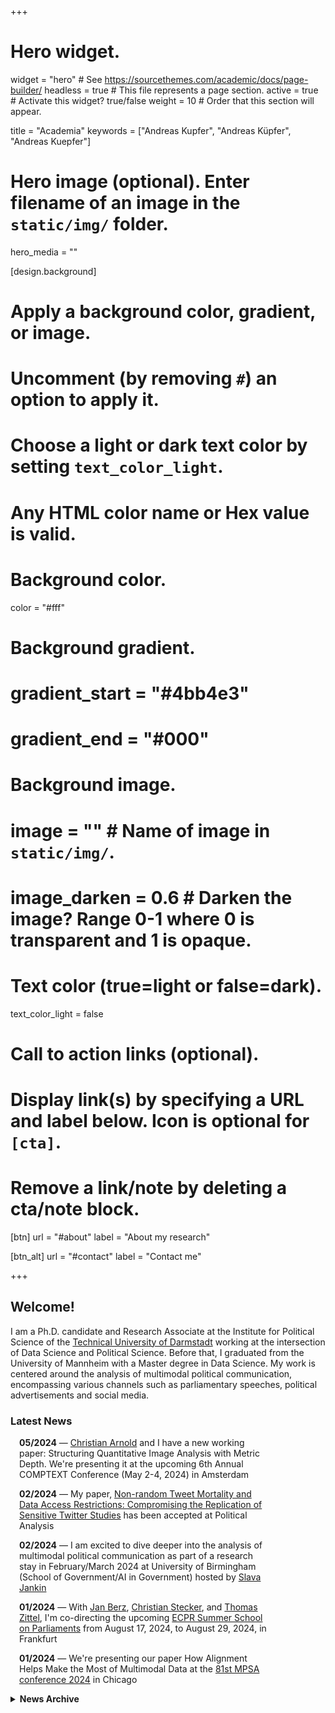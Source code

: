 +++
# Hero widget.
widget = "hero"  # See https://sourcethemes.com/academic/docs/page-builder/
headless = true  # This file represents a page section.
active = true  # Activate this widget? true/false
weight = 10  # Order that this section will appear.

title = "Academia"
keywords = ["Andreas Kupfer", "Andreas Küpfer", "Andreas Kuepfer"]

# Hero image (optional). Enter filename of an image in the `static/img/` folder.
hero_media = ""

[design.background]
  # Apply a background color, gradient, or image.
  #   Uncomment (by removing `#`) an option to apply it.
  #   Choose a light or dark text color by setting `text_color_light`.
  #   Any HTML color name or Hex value is valid.

  # Background color.
  color = "#fff"
  
  # Background gradient.
  # gradient_start = "#4bb4e3"
  # gradient_end = "#000"
  
  # Background image.
  # image = ""  # Name of image in `static/img/`.
  # image_darken = 0.6  # Darken the image? Range 0-1 where 0 is transparent and 1 is opaque.

  # Text color (true=light or false=dark).
  text_color_light = false

# Call to action links (optional).
#   Display link(s) by specifying a URL and label below. Icon is optional for `[cta]`.
#   Remove a link/note by deleting a cta/note block.
[btn]
  url = "#about"
  label = "About my research"
  
[btn_alt]
  url = "#contact"
  label = "Contact me"

+++
## Welcome!

I am a Ph.D. candidate and Research Associate at the Institute for Political Science of the <a href="https://www.politikwissenschaft.tu-darmstadt.de/institut/personen_pw/kuepfer_andreas/andreas_kuepfer_inhalt.en.jsp" target="_blank">Technical University of Darmstadt</a> working at the intersection of Data Science and Political Science. Before that, I graduated from the University of Mannheim with a Master degree in Data Science. My work is centered around the analysis of multimodal political communication, encompassing various channels such as parliamentary speeches, political advertisements and social media.

### Latest News

<!--
<form>
  <div style="width: 60%;display: inline-block; box-sizing: border-box;">
-->
<div style="word-wrap: break-word; width: 80%; padding-left: 1em;">

**05/2024** &mdash; [Christian Arnold](http://christianarnold.org/) and I have a new working paper: Structuring Quantitative Image Analysis with Metric Depth. We're presenting it at the upcoming 6th Annual COMPTEXT Conference (May 2-4, 2024) in Amsterdam

**02/2024** &mdash; My paper, [Non-random Tweet Mortality and Data Access Restrictions: Compromising the Replication of Sensitive Twitter Studies](https://andreaskuepfer.github.io/papers/PA_Kuepfer_Twitter_Replication.pdf) has been accepted at Political Analysis

**02/2024** &mdash; I am excited to dive deeper into the analysis of multimodal political communication as part of a research stay in February/March 2024 at University of Birmingham (School of Government/AI in Government) hosted by [Slava Jankin](https://sjankin.com/)

**01/2024** &mdash; With [Jan Berz](https://www.jan-berz.de/), [Christian Stecker](https://chrstecker.de/), and [Thomas Zittel](https://www.fb03.uni-frankfurt.de/42421522/tzittel), I'm co-directing the upcoming [ECPR Summer School on Parliaments](https://ecpr.eu/Events/265) from August 17, 2024, to August 29, 2024, in Frankfurt

**01/2024** &mdash; We're presenting our paper How Alignment Helps Make the Most of Multimodal Data at the [81st MPSA conference 2024](https://www.mpsanet.org/conference/) in Chicago

</div>

<details>
 <summary><h4 style="display: inline;">News Archive</h4></summary>
 
<div style="word-wrap: break-word; width: 80%; padding-left: 1em;"> 

**11/2023** &mdash; Our working group received an [Athene Award for excellent teaching](https://www.tu-darmstadt.de/universitaet/aktuelles_meldungen/einzelansicht_429184.de.jsp) at the TU Darmstadt. We collect and distribute some of these methods at our [MethodPark](https://sites.google.com/view/methodpark)

**11/2023** &mdash; At the [Annual Conference of the International Association for the Study of German Politics](https://www.iasgp.org/cfp-iasgp-2023-annual-conference-shocks-to-the-german-system-german-politics-in-2023/) in Mannheim I will present our Multimodal Paper with [Christian Arnold](http://christianarnold.org/)

**10/2023** &mdash; [Christian Arnold](http://christianarnold.org/) is presenting our paper about Making the Most of Multimodal Data at the [2023 PSAI Annual Conference](https://www.qub.ac.uk/sites/psai2023-qub/) in Belfast

**07/2023** &mdash; Our paper, [The Role of Hyperparameters in Machine Learning Models and How to Tune Them](https://andreaskuepfer.github.io/papers/PSRM___Using_Machine_Learning-11.pdf), a joint work with [Christian Arnold](http://christianarnold.org/), [Luka Biedebach](https://sleeprevolution.eu/en/luka-biedebach/), and [Marcel Neunhoeffer](https://www.marcel-neunhoeffer.com/), has been accepted by Political Science Research and Methods

**07/2023** &mdash; I am presenting our paper about multimodal alignment as well as joint work analyzing What we can and cannot learn from responses to legislative speeches (with [Jochen Müller](https://ipk.uni-greifswald.de/politikwissenschaft/professor-dr-jochen-mueller/) and [Christian Stecker](https://chrstecker.de/)) at the [8th Conference of the Standing Group on Parliaments](https://ecpr.eu/Events/224) in Vienna

**06/2023** &mdash; I am presenting our paper about multimodal alignment at the [European Political Science Association 13th Annual Conference](https://virtual.oxfordabstracts.com/#/event/3738/submission/1477) in Glasgow

**05/2023** &mdash; I am presenting my paper Non-random Tweet Mortality and Data Access Restrictions: Implications for the Study of Sensitive Topics on Twitter at [COMPTEXT 2023](https://www.comptextconference.org/) in Glasgow

**05/2023** &mdash; [Christian Arnold](http://christianarnold.org/) is presenting our paper about Making the Most of Multimodal Data at [COMPTEXT 2023](https://www.comptextconference.org/) in Glasgow

**04/2023** &mdash; Spring 2023 Semester: Teaching Quantitative Text Analysis in R (Postgraduate seminar) at TU Darmstadt

**03/2023** &mdash; Giving a guest lecture in Data Analysis via the [Brückenprogramm of TU Darmstadt/National University of Kyiv-Mohyla Academy](https://www.politikwissenschaft.tu-darmstadt.de/institut/personen_pw/michele_knodt/news_details_88256.en.jsp)

**02/2023** &mdash; Holding a 2-Day workshop on [Getting started with Python: A how-to guide for social scientists](https://www.mzes.uni-mannheim.de/socialsciencedatalab/page/events/) together with [Ruben Bach](https://www.mzes.uni-mannheim.de/d7/de/profiles/ruben-l-bach) at the MZES Social Science Data Lab in Mannheim

**10/2022** &mdash; Fall 2022 Semester: Teaching Introduction to Quantitative Methods in R (Postgraduate seminar) at TU Darmstadt

**10/2022** &mdash; Presenting joint work with [Jochen Müller](https://ipk.uni-greifswald.de/politikwissenschaft/professor-dr-jochen-mueller/) and [Christian Stecker](https://chrstecker.de/) about [applause and interjections pattern in the German Bundestag](https://andreaskuepfer.github.io/publication/interjections/) at the DVPW meeting for comparative parliamentarism research in Bremen

**06/2022** &mdash; Presenting joint work with [Denis Cohen](https://denis-cohen.github.io/) about estimating legislator-level issue salience and issue positions from political text @ PolMeth Europe 2022 in Hamburg as well as at EPSA 2022 in Prague

**05/2022** &mdash; MZES SSDL blog post and input talk about the [Collection, Management, and Analysis of Twitter Data](https://andreaskuepfer.github.io/publication/twitter_api/)

**05/2022** &mdash; First day as a Research Associate and PhD Student at the department of [Christian Stecker](https://chrstecker.de/) at Technical University of Darmstadt and co-supervised by [Christian Arnold](http://christianarnold.org/) at Cardiff University

</div>
</details>
<!--
  </div><div style="width: 40%;display: inline-block; box-sizing: border-box; vertical-align: top;">
  <a class="twitter-timeline" data-height="500" data-dnt="true" href="https://twitter.com/ankuepfer?ref_src=twsrc%5Etfw">Tweets by ankuepfer</a> <script async src="https://platform.twitter.com/widgets.js" charset="utf-8"></script> </div>
</form>
-->